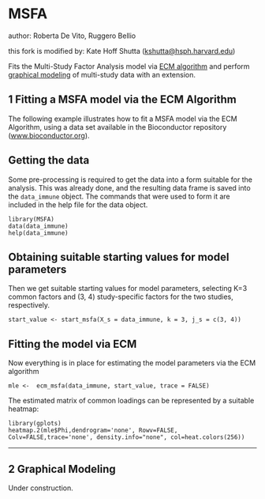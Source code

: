 # MSFA

author: Roberta De Vito, Ruggero Bellio

this fork is modified by: Kate Hoff Shutta (kshutta@hsph.harvard.edu)

Fits the Multi-Study Factor Analysis model  via  [ECM algorithm](#1-fitting-a-msfa-model-via-the-ecm-algorithm) and perform [graphical modeling](#2-graphical-modeling) of multi-study data with an extension.

## 1 Fitting a MSFA model via the ECM Algorithm

The following example illustrates how to fit a MSFA model via the ECM Algorithm, 
using a data set available in the Bioconductor repository (www.bioconductor.org). 

## Getting the data
Some pre-processing is required to get the data into a form suitable for the
analysis. This was already done, and the resulting data frame is saved into the
`data_immune` object. The commands that were used to form it are included
in the help file for the data object.

```{r help2, echo = TRUE, results = TRUE, tidy = TRUE}
library(MSFA)
data(data_immune)
help(data_immune)
```

## Obtaining suitable starting values for model parameters
Then we get suitable starting values for model parameters, selecting K=3 common
factors and (3, 4) study-specific factors for the two studies, respectively.

```{r, starting values, messages = FALSE}
start_value <- start_msfa(X_s = data_immune, k = 3, j_s = c(3, 4))
```

## Fitting the model via ECM
Now everything is in place for estimating the model parameters via the ECM algorithm

```{r get estimate, results = FALSE}
mle <-  ecm_msfa(data_immune, start_value, trace = FALSE)
```

The estimated matrix of common loadings can be represented by a suitable heatmap:

```{r heatmap, fig.show = 'hold', fig.width = 7.5, fig.height = 6.5, message = FALSE}
library(gplots)
heatmap.2(mle$Phi,dendrogram='none', Rowv=FALSE, Colv=FALSE,trace='none', density.info="none", col=heat.colors(256))
```

---
 ## 2 Graphical Modeling

Under construction.

